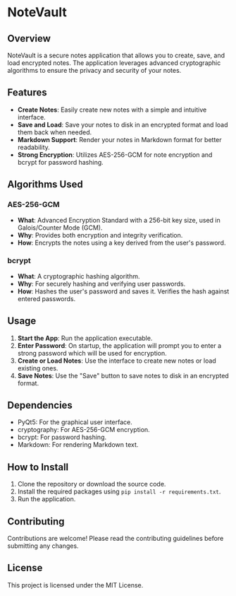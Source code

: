 
# NoteVault

## Overview

NoteVault is a secure notes application that allows you to create, save, and load encrypted notes. The application leverages advanced cryptographic algorithms to ensure the privacy and security of your notes.

## Features

- **Create Notes**: Easily create new notes with a simple and intuitive interface.
- **Save and Load**: Save your notes to disk in an encrypted format and load them back when needed.
- **Markdown Support**: Render your notes in Markdown format for better readability.
- **Strong Encryption**: Utilizes AES-256-GCM for note encryption and bcrypt for password hashing.

## Algorithms Used

### AES-256-GCM

- **What**: Advanced Encryption Standard with a 256-bit key size, used in Galois/Counter Mode (GCM).
- **Why**: Provides both encryption and integrity verification.
- **How**: Encrypts the notes using a key derived from the user's password.

### bcrypt

- **What**: A cryptographic hashing algorithm.
- **Why**: For securely hashing and verifying user passwords.
- **How**: Hashes the user's password and saves it. Verifies the hash against entered passwords.

## Usage

1. **Start the App**: Run the application executable.
2. **Enter Password**: On startup, the application will prompt you to enter a strong password which will be used for encryption.
3. **Create or Load Notes**: Use the interface to create new notes or load existing ones.
4. **Save Notes**: Use the "Save" button to save notes to disk in an encrypted format.

## Dependencies

- PyQt5: For the graphical user interface.
- cryptography: For AES-256-GCM encryption.
- bcrypt: For password hashing.
- Markdown: For rendering Markdown text.

## How to Install

1. Clone the repository or download the source code.
2. Install the required packages using `pip install -r requirements.txt`.
3. Run the application.

## Contributing

Contributions are welcome! Please read the contributing guidelines before submitting any changes.

## License

This project is licensed under the MIT License.

